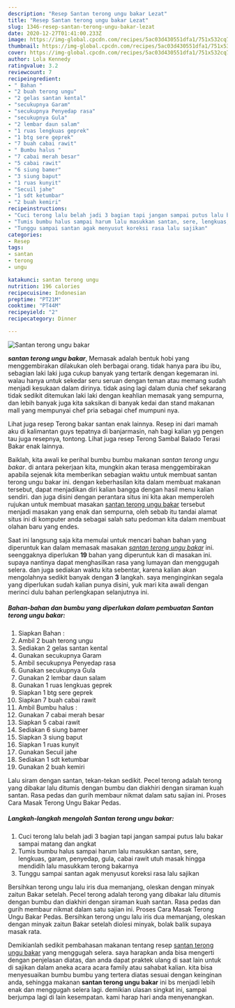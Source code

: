 ```yaml
---
description: "Resep Santan terong ungu bakar Lezat"
title: "Resep Santan terong ungu bakar Lezat"
slug: 1346-resep-santan-terong-ungu-bakar-lezat
date: 2020-12-27T01:41:00.233Z
image: https://img-global.cpcdn.com/recipes/5ac03d430551dfa1/751x532cq70/santan-terong-ungu-bakar-foto-resep-utama.jpg
thumbnail: https://img-global.cpcdn.com/recipes/5ac03d430551dfa1/751x532cq70/santan-terong-ungu-bakar-foto-resep-utama.jpg
cover: https://img-global.cpcdn.com/recipes/5ac03d430551dfa1/751x532cq70/santan-terong-ungu-bakar-foto-resep-utama.jpg
author: Lola Kennedy
ratingvalue: 3.2
reviewcount: 7
recipeingredient:
- " Bahan "
- "2 buah terong ungu"
- "2 gelas santan kental"
- "secukupnya Garam"
- "secukupnya Penyedap rasa"
- "secukupnya Gula"
- "2 lembar daun salam"
- "1 ruas lengkuas geprek"
- "1 btg sere geprek"
- "7 buah cabai rawit"
- " Bumbu halus "
- "7 cabai merah besar"
- "5 cabai rawit"
- "6 siung bamer"
- "3 siung baput"
- "1 ruas kunyit"
- "Secuil jahe"
- "1 sdt ketumbar"
- "2 buah kemiri"
recipeinstructions:
- "Cuci terong lalu belah jadi 3 bagian tapi jangan sampai putus lalu bakar sampai matang dan angkat"
- "Tumis bumbu halus sampai harum lalu masukkan santan, sere, lengkuas, garam, penyedap, gula, cabai rawit utuh masak hingga mendidih lalu masukkam terong bakarnya"
- "Tunggu sampai santan agak menyusut koreksi rasa lalu sajikan"
categories:
- Resep
tags:
- santan
- terong
- ungu

katakunci: santan terong ungu 
nutrition: 196 calories
recipecuisine: Indonesian
preptime: "PT21M"
cooktime: "PT44M"
recipeyield: "2"
recipecategory: Dinner

---
```



![Santan terong ungu bakar](https://img-global.cpcdn.com/recipes/5ac03d430551dfa1/751x532cq70/santan-terong-ungu-bakar-foto-resep-utama.jpg)

<b><i>santan terong ungu bakar</i></b>, Memasak adalah bentuk hobi yang menggembirakan dilakukan oleh berbagai orang. tidak hanya para ibu ibu, sebagian laki laki juga cukup banyak yang tertarik dengan kegemaran ini. walau hanya untuk sekedar seru seruan dengan teman atau memang sudah menjadi kesukaan dalam dirinya. tidak asing lagi dalam dunia chef sekarang tidak sedikit ditemukan laki laki dengan keahlian memasak yang sempurna, dan lebih banyak juga kita saksikan di banyak kedai dan stand makanan mall yang mempunyai chef pria sebagai chef mumpuni nya.

Lihat juga resep Terong bakar santan enak lainnya. Resep ini dari mamah aku di kalimantan guys tepatnya di banjarmasin, nah bagi kalian yg pengen tau juga resepnya, tontong. Lihat juga resep Terong Sambal Balado Terasi Bakar enak lainnya.

Baiklah, kita awali ke perihal bumbu bumbu makanan <i>santan terong ungu bakar</i>. di antara pekerjaan kita, mungkin akan terasa menggembirakan apabila sejenak kita memberikan sebagian waktu untuk membuat santan terong ungu bakar ini. dengan keberhasilan kita dalam membuat makanan tersebut, dapat menjadikan diri kalian bangga dengan hasil menu kalian sendiri. dan juga disini dengan perantara situs ini kita akan memperoleh rujukan untuk membuat masakan <u>santan terong ungu bakar</u> tersebut menjadi masakan yang enak dan sempurna, oleh sebab itu tandai alamat situs ini di komputer anda sebagai salah satu pedoman kita dalam membuat olahan baru yang endes.


Saat ini langsung saja kita memulai untuk mencari bahan bahan yang diperuntuk kan dalam memasak masakan <u><i>santan terong ungu bakar</i></u> ini. seenggaknya diperlukan <b>19</b> bahan yang diperuntuk kan di masakan ini. supaya nantinya dapat menghasilkan rasa yang lumayan dan menggugah selera. dan juga sediakan waktu kita sebentar, karena kalian akan mengolahnya sedikit banyak dengan <b>3</b> langkah. saya menginginkan segala yang diperlukan sudah kalian punya disini, yuk mari kita awali dengan merinci dulu bahan perlengkapan selanjutnya ini.

<!--inarticleads1-->

##### Bahan-bahan dan bumbu yang diperlukan dalam pembuatan Santan terong ungu bakar:

1. Siapkan  Bahan :
1. Ambil 2 buah terong ungu
1. Sediakan 2 gelas santan kental
1. Gunakan secukupnya Garam
1. Ambil secukupnya Penyedap rasa
1. Gunakan secukupnya Gula
1. Gunakan 2 lembar daun salam
1. Gunakan 1 ruas lengkuas geprek
1. Siapkan 1 btg sere geprek
1. Siapkan 7 buah cabai rawit
1. Ambil  Bumbu halus :
1. Gunakan 7 cabai merah besar
1. Siapkan 5 cabai rawit
1. Sediakan 6 siung bamer
1. Siapkan 3 siung baput
1. Siapkan 1 ruas kunyit
1. Gunakan Secuil jahe
1. Sediakan 1 sdt ketumbar
1. Gunakan 2 buah kemiri


Lalu siram dengan santan, tekan-tekan sedikit. Pecel terong adalah terong yang dibakar lalu ditumis dengan bumbu dan diakhiri dengan siraman kuah santan. Rasa pedas dan gurih membaur nikmat dalam satu sajian ini. Proses Cara Masak Terong Ungu Bakar Pedas. 

<!--inarticleads2-->

##### Langkah-langkah mengolah Santan terong ungu bakar:

1. Cuci terong lalu belah jadi 3 bagian tapi jangan sampai putus lalu bakar sampai matang dan angkat
1. Tumis bumbu halus sampai harum lalu masukkan santan, sere, lengkuas, garam, penyedap, gula, cabai rawit utuh masak hingga mendidih lalu masukkam terong bakarnya
1. Tunggu sampai santan agak menyusut koreksi rasa lalu sajikan


Bersihkan terong ungu lalu iris dua memanjang, oleskan dengan minyak zaitun Bakar setelah. Pecel terong adalah terong yang dibakar lalu ditumis dengan bumbu dan diakhiri dengan siraman kuah santan. Rasa pedas dan gurih membaur nikmat dalam satu sajian ini. Proses Cara Masak Terong Ungu Bakar Pedas. Bersihkan terong ungu lalu iris dua memanjang, oleskan dengan minyak zaitun Bakar setelah diolesi minyak, bolak balik supaya masak rata. 

Demikianlah sedikit pembahasan makanan tentang resep <u>santan terong ungu bakar</u> yang menggugah selera. saya harapkan anda bisa mengerti dengan penjelasan diatas, dan anda dapat praktek ulang di saat lain untuk di sajikan dalam aneka acara acara family atau sahabat kalian. kita bisa menyesuaikan bumbu bumbu yang tertera diatas sesuai dengan keinginan anda, sehingga makanan <b>santan terong ungu bakar</b> ini bs menjadi lebih enak dan menggugah selera lagi. demikian ulasan singkat ini, sampai berjumpa lagi di lain kesempatan. kami harap hari anda menyenangkan.
